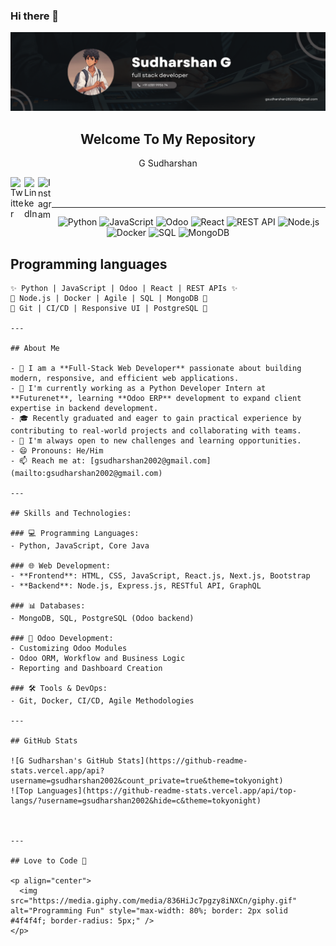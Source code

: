### Hi there 👋

<!--
**gsudharshan2002/gsudharshan2002** is a ✨ _special_ ✨ repository because its `README.md` (this file) appears on your GitHub profile.
-->

<p align="center">
 <img src="Black Minimal Business Personal Profile Linkedin Banner.png" alt="Hello world">
 <h2 align="center">Welcome To My Repository</h2>
 <p align="center">G Sudharshan</p>
</p>

<a href="https://twitter.com/gsudharshan2002">
  <img align="left" alt="Twitter" width="22px" src="https://cdn.jsdelivr.net/npm/simple-icons@v3/icons/twitter.svg" />
</a>
<a href="https://www.linkedin.com/in/sudharshang2002">
  <img align="left" alt="LinkedIn" width="22px" src="https://cdn.jsdelivr.net/npm/simple-icons@v3/icons/linkedin.svg" />
</a>
<a href="https://www.instagram.com/gsudharshan2002/">
  <img align="left" alt="Instagram" width="22px" src="https://cdn.jsdelivr.net/npm/simple-icons@v3/icons/instagram.svg" />
</a>

<br />
<br />


---
<p align="center"> <img src="https://img.shields.io/badge/Python-3776AB?style=for-the-badge&logo=python&logoColor=white" alt="Python" /> <img src="https://img.shields.io/badge/JavaScript-F7DF1E?style=for-the-badge&logo=javascript&logoColor=black" alt="JavaScript" /> <img src="https://img.shields.io/badge/Odoo-35495E?style=for-the-badge&logo=odoo&logoColor=white" alt="Odoo" /> <img src="https://img.shields.io/badge/React-61DAFB?style=for-the-badge&logo=react&logoColor=black" alt="React" /> <img src="https://img.shields.io/badge/REST%20API-4d8cf5?style=for-the-badge&logo=postman&logoColor=white" alt="REST API" /> <img src="https://img.shields.io/badge/Node.js-339933?style=for-the-badge&logo=nodedotjs&logoColor=white" alt="Node.js" /> <img src="https://img.shields.io/badge/Docker-2496ED?style=for-the-badge&logo=docker&logoColor=white" alt="Docker" /> <img src="https://img.shields.io/badge/SQL-CC2927?style=for-the-badge&logo=microsoftsqlserver&logoColor=white" alt="SQL" /> <img src="https://img.shields.io/badge/MongoDB-47A248?style=for-the-badge&logo=mongodb&logoColor=white" alt="MongoDB" /> </p>

##  Programming languages

```plaintext
✨ Python | JavaScript | Odoo | React | REST APIs ✨
🌟 Node.js | Docker | Agile | SQL | MongoDB 🌟
🔧 Git | CI/CD | Responsive UI | PostgreSQL 🔧

---

## About Me

- 🌱 I am a **Full-Stack Web Developer** passionate about building modern, responsive, and efficient web applications.
- 🚀 I'm currently working as a Python Developer Intern at **Futurenet**, learning **Odoo ERP** development to expand client expertise in backend development.
- 🎓 Recently graduated and eager to gain practical experience by contributing to real-world projects and collaborating with teams.
- 💬 I'm always open to new challenges and learning opportunities.
- 😄 Pronouns: He/Him
- 📫 Reach me at: [gsudharshan2002@gmail.com](mailto:gsudharshan2002@gmail.com)

---

## Skills and Technologies:

### 💻 Programming Languages:
- Python, JavaScript, Core Java

### 🌐 Web Development:
- **Frontend**: HTML, CSS, JavaScript, React.js, Next.js, Bootstrap
- **Backend**: Node.js, Express.js, RESTful API, GraphQL

### 📊 Databases:
- MongoDB, SQL, PostgreSQL (Odoo backend)

### 🚀 Odoo Development:
- Customizing Odoo Modules
- Odoo ORM, Workflow and Business Logic
- Reporting and Dashboard Creation

### 🛠️ Tools & DevOps:
- Git, Docker, CI/CD, Agile Methodologies

---

## GitHub Stats

![G Sudharshan's GitHub Stats](https://github-readme-stats.vercel.app/api?username=gsudharshan2002&count_private=true&theme=tokyonight)  
![Top Languages](https://github-readme-stats.vercel.app/api/top-langs/?username=gsudharshan2002&hide=c&theme=tokyonight)



---

## Love to Code 🎉

<p align="center">
  <img src="https://media.giphy.com/media/836HiJc7pgzy8iNXCn/giphy.gif" alt="Programming Fun" style="max-width: 80%; border: 2px solid #4f4f4f; border-radius: 5px;" />
</p>

